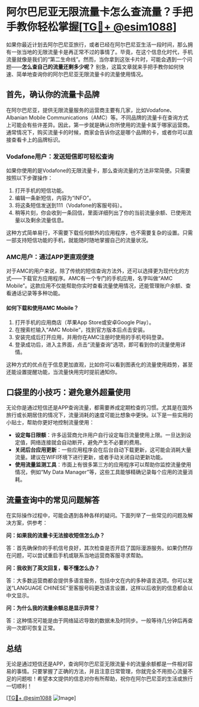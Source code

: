# 阿尔巴尼亚无限流量卡怎么查流量？手把手教你轻松掌握[[TG💪+ @esim1088](https://t.me/s/esim1088)]

如果你最近计划去阿尔巴尼亚旅行，或者已经在阿尔巴尼亚生活一段时间，那么拥有一张当地的无限流量卡是再正常不过的事情了。毕竟，在这个信息化时代，手机流量就像是我们的“第二生命线”。然而，当你拿到这张卡片时，可能会遇到一个问题——**怎么查自己的流量还剩多少呢？** 别急，这篇文章就来手把手教你如何快速、简单地查询你的阿尔巴尼亚无限流量卡的流量使用情况。

## 首先，确认你的流量卡品牌

在阿尔巴尼亚，提供无限流量服务的运营商主要有几家，比如Vodafone、Albanian Mobile Communications（AMC）等。不同品牌的流量卡在查询方式上可能会有些许差异。因此，第一步就是确认你所使用的流量卡属于哪家运营商。通常情况下，购买流量卡的时候，商家会告诉你这是哪个品牌的卡，或者你可以直接查看卡上的品牌标识。

### Vodafone用户：发送短信即可轻松查询

如果你使用的是Vodafone的无限流量卡，那么查询流量的方法非常简便。只需要按照以下步骤操作：

1. 打开手机的短信功能。
2. 编辑一条新短信，内容为“INFO”。
3. 将这条短信发送到111（Vodafone的客服号码）。
4. 稍等片刻，你会收到一条回信，里面详细列出了你的当前流量余额、已使用流量以及剩余流量信息。

这种方式简单易行，不需要下载任何额外的应用程序，也不需要复杂的设置。只需一部支持短信功能的手机，就能随时随地掌握自己的流量状况。

### AMC用户：通过APP更直观便捷

对于AMC的用户来说，除了传统的短信查询方法外，还可以选择更为现代化的方式——下载官方应用程序。AMC有一个专门的手机应用，名字叫做“AMC Mobile”。这款应用不仅能帮助你实时查看流量使用情况，还能管理账户余额、查看通话记录等多种功能。

#### 如何下载和使用AMC Mobile？

1. 打开手机的应用商店（苹果App Store或安卓Google Play）。
2. 在搜索栏输入“AMC Mobile”，找到官方版本后点击安装。
3. 安装完成后打开应用，并用你在AMC注册时使用的手机号码登录。
4. 登录成功后，进入主界面，点击“流量查询”选项，即可看到你的流量使用详情。

这种方式的优点在于信息更加直观，比如你可以看到图表化的流量使用趋势，甚至还能设置提醒功能，当流量快用完时提前通知你。

## 口袋里的小技巧：避免意外超量使用

无论你是通过短信还是APP查询流量，都需要养成定期检查的习惯。尤其是在国外旅行或长期居住的情况下，流量消耗的速度可能比想象中更快。以下是一些实用的小贴士，帮助你更好地控制流量使用：

- **设定每日限额**：许多运营商允许用户自行设定每日流量使用上限。一旦达到设定值，网络连接就会自动断开，避免产生不必要的费用。
- **关闭后台应用更新**：一些应用程序会在后台自动下载更新，这可能会消耗大量流量。建议在WIFI环境下进行更新，或者手动关闭自动更新功能。
- **使用流量监测工具**：市面上有很多第三方的应用程序可以帮助你监控流量使用情况，例如“My Data Manager”等，这些工具能够精确记录每个应用的流量消耗。

## 流量查询中的常见问题解答

在实际操作过程中，可能会遇到各种各样的疑问。下面列举了一些常见的问题及解决方案，供参考：

**问：如果我的流量卡无法接收短信怎么办？**

答：首先确保你的手机信号良好，其次检查是否开启了国际漫游服务。如果仍然存在问题，可以尝试重启手机或联系当地运营商客服寻求帮助。

**问：我收到了英文回复，看不懂怎么办？**

答：大多数运营商都会提供多语言服务，包括中文在内的多种语言选项。你可以发送“LANGUAGE CHINESE”至客服号码更改语言设置，这样以后收到的信息都会以中文显示。

**问：为什么我的流量余额总是显示异常？**

答：这种情况可能是由于网络延迟导致的数据未及时同步。一般等待几分钟后再查询一次即可恢复正常。

## 总结

无论是通过短信还是APP，查询阿尔巴尼亚无限流量卡的流量余额都是一件相对容易的事情。只要掌握了正确的方法，并且注意日常管理，你就完全不用担心流量不足的问题啦！希望本文提供的信息对你有所帮助，祝你在阿尔巴尼亚的生活或旅行一切顺利！

[[TG💪+ @esim1088](https://t.me/s/esim1088) ![Image](https://i.postimg.cc/4NQfJmqS/Snipaste-2025-05-13-00-14-12.png)]